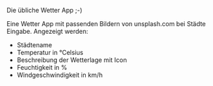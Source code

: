 Die übliche Wetter App ;-)

Eine Wetter App mit passenden Bildern von unsplash.com bei Städte Eingabe.
Angezeigt werden:
  - Städtename
  - Temperatur in °Celsius
  - Beschreibung der Wetterlage mit Icon
  - Feuchtigkeit in %
  - Windgeschwindigkeit in km/h
  
